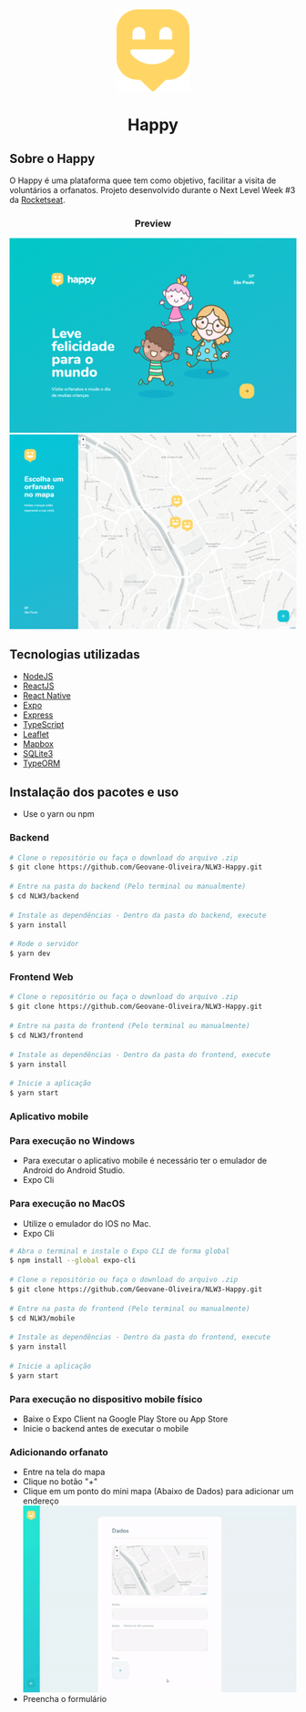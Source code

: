 <div align="center" ><img src="./frontend/src/images/map-marker.svg" alt="logo" /></div>
<h1 align="center"> Happy </h1>


## Sobre o Happy

O Happy é uma plataforma quee tem como objetivo, facilitar a visita de voluntários a orfanatos. Projeto desenvolvido durante o Next Level Week #3 da [Rocketseat](https://rocketseat.com.br/).


<h3 align="center">Preview</h3>
<img src="./frontend/src/images/git-preview-landing-1.png">
<img src="./frontend/src/images/git-preview-map-2.png">


## Tecnologias utilizadas

- [NodeJS](https://nodejs.org/en/)
- [ReactJS](https://reactjs.org/)
- [React Native](https://reactnative.dev/)
- [Expo](https://expo.io/)
- [Express](https://expressjs.com/)
- [TypeScript](https://www.typescriptlang.org/)
- [Leaflet](https://leafletjs.com/)
- [Mapbox](https://www.mapbox.com/)
- [SQLite3](https://www.sqlite.org/index.html)
- [TypeORM](https://typeorm.io/)


## Instalação dos pacotes e uso

- Use o yarn ou npm

### Backend

```bash
# Clone o repositório ou faça o download do arquivo .zip
$ git clone https://github.com/Geovane-Oliveira/NLW3-Happy.git

# Entre na pasta do backend (Pelo terminal ou manualmente)
$ cd NLW3/backend

# Instale as dependências - Dentro da pasta do backend, execute
$ yarn install

# Rode o servidor
$ yarn dev
```


### Frontend Web

```bash
# Clone o repositório ou faça o download do arquivo .zip
$ git clone https://github.com/Geovane-Oliveira/NLW3-Happy.git

# Entre na pasta do frontend (Pelo terminal ou manualmente)
$ cd NLW3/frontend

# Instale as dependências - Dentro da pasta do frontend, execute
$ yarn install

# Inicie a aplicação
$ yarn start
```

### Aplicativo mobile

<h3>Para execução no Windows</h3>

- Para executar o aplicativo mobile é necessário ter o emulador de Android do Android Studio.<br>
- Expo Cli<br>

<h3> Para execução no MacOS </h3>

- Utilize o emulador do IOS no Mac.<br>
- Expo Cli<br>


```bash
# Abra o terminal e instale o Expo CLI de forma global
$ npm install --global expo-cli

# Clone o repositório ou faça o download do arquivo .zip
$ git clone https://github.com/Geovane-Oliveira/NLW3-Happy.git

# Entre na pasta do frontend (Pelo terminal ou manualmente)
$ cd NLW3/mobile

# Instale as dependências - Dentro da pasta do frontend, execute
$ yarn install

# Inicie a aplicação
$ yarn start
```

<h3>Para execução no dispositivo mobile físico</h3>

- Baixe o Expo Client na Google Play Store ou App Store<br>
- Inicie o backend antes de executar o mobile<br>

### Adicionando orfanato
- Entre na tela do mapa
- Clique no botão "+"
- Clique em um ponto do mini mapa (Abaixo de Dados) para adicionar um endereço
![Add Orphanage](./frontend/src/images/insert-map-address.gif)
- Preencha o formulário